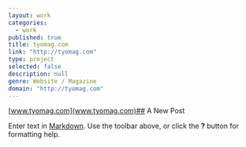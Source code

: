 ```yaml
---
layout: work
categories: 
  - work
published: true
title: tyomag.com
link: "http://tyomag.com"
type: project
selected: false
description: null
genre: Website / Magazine
domain: "http://tyomag.com"
---
```


[www.tyomag.com](www.tyomag.com)## A New Post

Enter text in [Markdown](http://daringfireball.net/projects/markdown/). Use the toolbar above, or click the **?** button for formatting help.